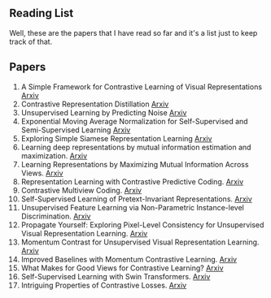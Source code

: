 ## Reading List

Well, these are the papers that I have read so far and it's a list just to keep track of that.



## Papers
1. A Simple Framework for Contrastive Learning of Visual Representations [Arxiv](https://arxiv.org/abs/2002.05709) 
2. Contrastive Representation Distillation [Arxiv](https://arxiv.org/abs/1910.10699) 
3. Unsupervised Learning by Predicting Noise [Arxiv](https://arxiv.org/abs/1704.05310) 
4. Exponential Moving Average Normalization for Self-Supervised and Semi-Supervised Learning [Arxiv](https://arxiv.org/abs/2101.08482) 
5. Exploring Simple Siamese Representation Learning [Arxiv](https://arxiv.org/abs/2011.10566) 
6. Learning deep representations by mutual information estimation and maximization. [Arxiv](https://arxiv.org/abs/1808.06670) 
7. Learning Representations by Maximizing Mutual Information Across Views. [Arxiv](https://arxiv.org/abs/1906.00910) 
8. Representation Learning with Contrastive Predictive Coding. [Arxiv](https://arxiv.org/pdf/1807.03748.pdf) 
9. Contrastive Multiview Coding. [Arxiv](https://arxiv.org/abs/1906.05849) 
10. Self-Supervised Learning of Pretext-Invariant Representations. [Arxiv](https://arxiv.org/pdf/1912.01991v1.pdf) 
11. Unsupervised Feature Learning via Non-Parametric Instance-level Discrimination. [Arxiv](https://arxiv.org/abs/1805.01978) 
12. Propagate Yourself: Exploring Pixel-Level Consistency for Unsupervised Visual Representation Learning. [Arxiv](https://arxiv.org/abs/2011.10043) 
13. Momentum Contrast for Unsupervised Visual Representation Learning. [Arxiv](https://arxiv.org/abs/1911.05722)
14. Improved Baselines with Momentum Contrastive Learning. [Arxiv](https://arxiv.org/abs/2003.04297)
15. What Makes for Good Views for Contrastive Learning? [Arxiv](https://arxiv.org/pdf/2005.10243.pdf) 
16. Self-Supervised Learning with Swin Transformers. [Arxiv](https://arxiv.org/abs/2105.04553)
17. Intriguing Properties of Contrastive Losses. [Arxiv](https://arxiv.org/abs/2011.02803)






